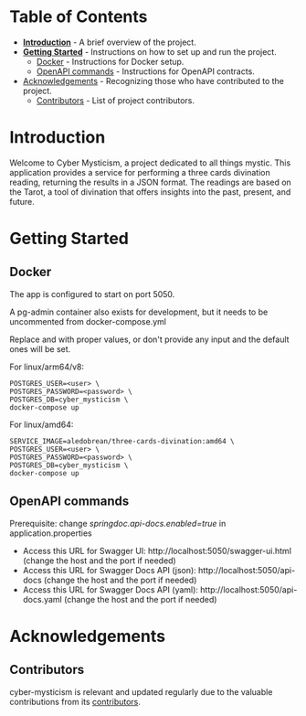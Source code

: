 # Table of Contents

- [**Introduction**](#introduction) - A brief overview of the project.
- [**Getting Started**](#getting-started) - Instructions on how to set up and run the project.
    - [Docker](#Docker) - Instructions for Docker setup.
    - [OpenAPI commands](#openapi-commands) - Instructions for OpenAPI contracts.
- [Acknowledgements](#acknowledgements) - Recognizing those who have contributed to the project.
    - [Contributors](#contributors) - List of project contributors.

# **Introduction**

Welcome to Cyber Mysticism, a project dedicated to all things mystic. This application provides a service for performing
a three cards divination reading, returning the results in a JSON format. The readings are based on the Tarot, a tool of
divination that offers insights into the past, present, and future.

# **Getting Started**

## Docker

The app is configured to start on port 5050.

A pg-admin container also exists for development, but it needs to be uncommented from docker-compose.yml

Replace <user> and <password> with proper values, or don't provide any input and the default ones will be set.

For linux/arm64/v8:

```text
POSTGRES_USER=<user> \
POSTGRES_PASSWORD=<password> \
POSTGRES_DB=cyber_mysticism \
docker-compose up
```

For linux/amd64:

```text
SERVICE_IMAGE=aledobrean/three-cards-divination:amd64 \
POSTGRES_USER=<user> \
POSTGRES_PASSWORD=<password> \
POSTGRES_DB=cyber_mysticism \
docker-compose up
```

## OpenAPI commands

Prerequisite: change _springdoc.api-docs.enabled=true_ in application.properties

- Access this URL for Swagger UI: http://localhost:5050/swagger-ui.html (change the host and the port if needed)
- Access this URL for Swagger Docs API (json): http://localhost:5050/api-docs (change the host and the port if needed)
- Access this URL for Swagger Docs API (yaml): http://localhost:5050/api-docs.yaml (change the host and the port if
  needed)

# Acknowledgements

## Contributors

cyber-mysticism is relevant and updated regularly due to the valuable contributions from
its [contributors](https://github.com/aledobrean/cyber-mysticism/graphs/contributors).
